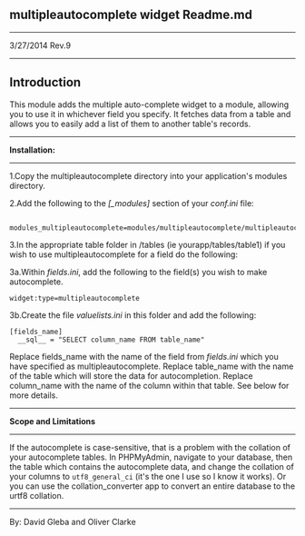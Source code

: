 **multipleautocomplete widget Readme.md**
-
---
3/27/2014 Rev.9

---
Introduction
-

This module adds the multiple auto-complete widget to a module, allowing you to use it in whichever field you specify. It fetches data from a table and allows you to easily add a list of them to another table's records.

---

**Installation:**

---

1.Copy the multipleautocomplete directory into your application's modules directory.

2.Add the following to the *[_modules]* section of your *conf.ini* file:

```
  modules_multipleautocomplete=modules/multipleautocomplete/multipleautocomplete.php
```

3.In the appropriate table folder in /tables (ie yourapp/tables/table1) if you wish to use multipleautocomplete for a field do the following:

3a.Within *fields.ini*, add the following to the field(s) you wish to make autocomplete.

```
widget:type=multipleautocomplete
```

3b.Create the file *valuelists.ini* in this folder and add the following:

```
[fields_name]
  __sql__ = "SELECT column_name FROM table_name"
```

Replace fields_name with the name of the field from *fields.ini* which you have specified as multipleautocomplete. Replace table_name with the name of the table which will store the data for autocompletion. Replace column_name with the name of the column within that table. See below for more details.

---

**Scope and Limitations**

---

If the autocomplete is case-sensitive, that is a problem with the collation of your autocomplete tables. In PHPMyAdmin, navigate to your database, then the table which contains the autocomplete data, and change the collation of your columns to ```utf8_general_ci``` (it's the one I use so I know it works). Or you can use the collation_converter app to convert an entire database to the urtf8 collation.

---

By: David Gleba and Oliver Clarke